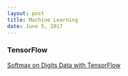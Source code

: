 ```yaml
--- 
layout: post
title: Machine Learning
date: June 5, 2017
---
```


### TensorFlow
[Softmax on Digits Data with TensorFlow](MLfolds/2017-06-05-Softmax-on-Digits-Data-with-TensorFlow) 